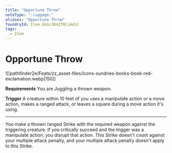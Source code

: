 ```yaml
---
title: "Opportune Throw"
noteType: ":luggage:"
aliases: "Opportune Throw"
foundryId: Item.KkGz3B4ZfNliHe5J
tags:
  - Item
---
```


# Opportune Throw
![[pathfinder2e/Feats/zz_asset-files/icons-sundries-books-book-red-exclamation.webp|150]]

**Requirements** You are Juggling a thrown weapon.

**Trigger** A creature within 10 feet of you uses a manipulate action or a move action, makes a ranged attack, or leaves a square during a move action it's using.

* * *

You make a thrown ranged Strike with the required weapon against the triggering creature. If you critically succeed and the trigger was a manipulate action, you disrupt that action. This Strike doesn't count against your multiple attack penalty, and your multiple attack penalty doesn't apply to this Strike.
